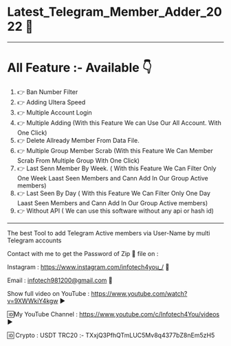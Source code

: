 # Latest_Telegram_Member_Adder_2022 💚
-----------------------------------
# All Feature :- Available 👇
1. 👉 Ban Number Filter
2. 👉 Adding Ultera Speed
3. 👉 Multiple Account Login
4. 👉 Multiple Adding (With this Feature We can Use Our All Account. With One Click)
5. 👉 Delete Allready Member From Data File.
6. 👉 Multiple Group Member Scrab (With this Feature We Can Member Scrab From Multiple Group With One Click)
7. 👉 Last Senn Member By Week. ( With this Feature We Can Filter Only One Week Laast Seen Members and Cann Add In Our Group Active members)
8. 👉 Last Seen By Day ( With this Feature We Can Filter Only One Day Laast Seen Members and Cann Add In Our Group Active members)
9. 👉 Without API ( We can use this software without any api or hash id)
----------------------------------------------------------------------------------------------------------------------

The best Tool to add Telegram Active members via User-Name by multi Telegram accounts 

Contact with me to get the Password of Zip 📁 file on :

Instagram : https://www.instagram.com/infotech4you_/ 📸

Email : infotech981200@gmail.com 📧

Show full video on YouTube : https://www.youtube.com/watch?v=9XWWkiY4kgw ▶️

🆔My YouTube Channel : https://www.youtube.com/c/Infotech4You/videos ▶️

🆔 Crypto : USDT TRC20 :- TXxjQ3PfhQTmLUC5Mv8q4377bZ8nEm5zH5 $$$$
